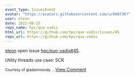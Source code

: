 ```yaml
---
event_type: IssuesEvent
avatar: "https://avatars.githubusercontent.com/u/800736?"
user: eleon
date: 2022-08-25
repo_name: hpc/quo-vadis
html_url: https://github.com/hpc/quo-vadis/issues/45
repo_url: https://github.com/hpc/quo-vadis
---
```


<a href='https://github.com/eleon' target='_blank'>eleon</a> open issue <a href='https://github.com/hpc/quo-vadis/issues/45' target='_blank'>hpc/quo-vadis#45</a>.

<p>Utility threads use case: SCR</p><small>Courtesy of @adammoody. ...</small><a href='https://github.com/hpc/quo-vadis/issues/45' target='_blank'>View Comment</a>